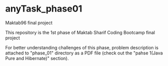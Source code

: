# anyTask_phase01
Maktab96 final project

This repository is the 1st phase of Maktab Sharif Coding Bootcamp final project

For better understanding challenges of this phase, problem description is attached 
to "phase_01" directory as a PDF file (check out the "pahse 1(Java Pure and Hibernate)" section).
